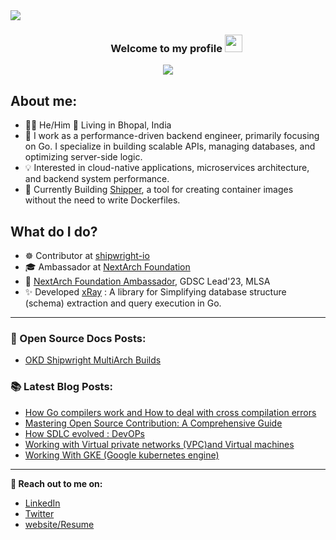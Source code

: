 <!-- ![download](https://user-images.githubusercontent.com/86051118/219541058-2333a156-367a-4a4a-83d7-082176d96d96.png) -->
<div>
<img align="center" src="https://i.imgur.com/4ASafy0.png">
</div>

<h3 align="center">
  &nbsp;&nbsp;&nbsp;&nbsp;&nbsp;&nbsp;&nbsp;Welcome to my profile
  <img src="https://media.giphy.com/media/hvRJCLFzcasrR4ia7z/giphy.gif" width="28">
</h3>

<!-- Typing SVG by DenverCoder1 - https://github.com/DenverCoder1/readme-typing-svg -->
<p align="center">
<!--   <a href="https://github.com/DenverCoder1/readme-typing-svg"> -->
    <img src="https://readme-typing-svg.herokuapp.com?color=E22FE4&width=380&height=45&lines=Open-Source+Enthusiast;Always+Learning+New+Things;Empowering+Others;Nice+To+Meet+You+...&center=true"></a>

</p>

<!-- Badges template - https://github.com/badges/shields -->

## About me:

- 👨‍💻 He/Him 📍 Living in Bhopal, India
- 🔧 I work as a performance-driven backend engineer, primarily focusing on Go. I specialize in building scalable APIs, managing databases, and optimizing server-side logic.
- 💡 Interested in cloud-native applications, microservices architecture, and backend system performance.
- 🚀 Currently Building [Shipper](https://github.com/adarsh-jaiss/shipper), a tool for creating container images without the need to write Dockerfiles.


## What do I do?

- ☸️ Contributor at [shipwright-io](https://shipwright.io/)
- ‍🎓 Ambassador at [NextArch Foundation](https://nextarch.io/)
- 🚩 [NextArch Foundation Ambassador](https://nextarch.io/about/ambassadors/), GDSC Lead'23, MLSA
- ✨ Developed [xRay](https://pkg.go.dev/github.com/thesaas-company/xray) : A library for Simplifying database structure (schema) extraction and query execution in Go.


---

### 📝 Open Source Docs Posts:
- [OKD Shipwright MultiArch Builds](https://hackmd.io/PeHcszOaR_6aekd0vfvOAg?view=#OKD-Shipwright-Multi-Arch-Builds)

### 📚 Latest Blog Posts:
  <!-- BLOG-POST-LIST:START -->
- [How Go compilers work and How to deal with cross compilation errors](https://blogbyadarsh.hashnode.dev/how-go-compilers-work-and-how-to-deal-with-cross-compilation-errors)
- [Mastering Open Source Contribution: A Comprehensive Guide](https://blogbyadarsh.hashnode.dev/mastering-open-source-contribution-a-comprehensive-guide)
- [How SDLC evolved : DevOPs](https://blogbyadarsh.hashnode.dev/how-sdlc-evolved-devops)
- [Working with Virtual private networks &lpar;VPC&rpar;and Virtual machines](https://blogbyadarsh.hashnode.dev/working-with-virtual-private-networks-vpcand-virtual-machines)
- [Working With GKE &lpar;Google kubernetes engine&rpar;](https://blogbyadarsh.hashnode.dev/working-with-gke-google-kubernetes-engine)
<!-- BLOG-POST-LIST:END -->
  
  ---

<!--  -->

**🔗 Reach out to me on:**

- [LinkedIn](https://www.linkedin.com/in/adarsh-jaiss/)
- [Twitter](https://twitter.com/twtadarsh)
- [website/Resume](https://www.adarshjaiswal.tech/)
